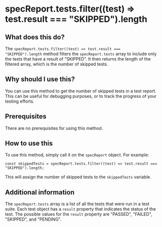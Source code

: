 
  
   # **specReport.tests.filter((test) => test.result === "SKIPPED").length**

## What does this do?

The `specReport.tests.filter((test) => test.result === "SKIPPED").length` method filters the `specReport.tests` array to include only the tests that have a result of "SKIPPED". It then returns the length of the filtered array, which is the number of skipped tests.

## Why should I use this?

You can use this method to get the number of skipped tests in a test report. This can be useful for debugging purposes, or to track the progress of your testing efforts.

## Prerequisites

There are no prerequisites for using this method.

## How to use this

To use this method, simply call it on the `specReport` object. For example:

```
const skippedTests = specReport.tests.filter((test) => test.result === "SKIPPED").length;
```

This will assign the number of skipped tests to the `skippedTests` variable.

## Additional information

The `specReport.tests` array is a list of all the tests that were run in a test suite. Each test object has a `result` property that indicates the status of the test. The possible values for the `result` property are "PASSED", "FAILED", "SKIPPED", and "PENDING".
  
  